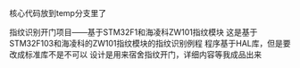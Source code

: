 核心代码放到temp分支里了


指纹识别开门项目——基于STM32F1和海凌科ZW101指纹模块
这是基于STM32F103和海凌科的ZW101指纹模块的指纹识别例程
程序基于HAL库，但是要改成标准库不是不可以
设计是用来宿舍指纹开门，详细内容等我成品出来
